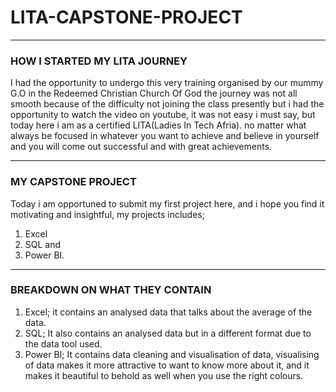 # LITA-CAPSTONE-PROJECT

--------
### HOW I STARTED MY LITA JOURNEY 
I had the opportunity to undergo this very training organised by our mummy G.O in the Redeemed Christian Church Of God
the journey was not all smooth because of the difficulty not joining the class presently but i had the opportunity to 
watch the video on youtube, it was not easy i must say, but today here i am as a certified LITA(Ladies In Tech Afria).
no matter what always be focused in whatever you want to achieve and believe in yourself and you will come out successful
and with great achievements.

-------
### MY CAPSTONE PROJECT
Today i am opportuned to submit my first project here, and i hope you find it motivating and insightful,
my projects includes;
1. Excel
2. SQL and
3. Power BI.

--------
### BREAKDOWN ON WHAT THEY CONTAIN
1. Excel; it contains an analysed data that talks about the average of the data.
2. SQL; It also contains an analysed data but in a different format due to the data tool used.
3. Power BI; It contains data cleaning and visualisation of data, visualising of data makes it more attractive to 
want to know more about it, and it makes it beautiful to behold as well when you use the right colours.

